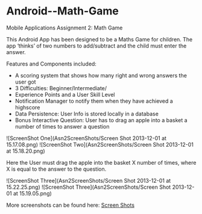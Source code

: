 Android--Math-Game
==================

Mobile Applications Assignment 2: Math Game

This Android App has been designed to be a Maths Game for children. The app ‘thinks’ of two numbers to add/subtract and the child must enter the answer.

Features and Components included:

- A scoring system that shows how many right and wrong answers the user got
- 3 Difficulties: Beginner/Intermediate/
- Experience Points and a User Skill Level
- Notification Manager to notify them when they have achieved a highscore
- Data Persistence: User Info is stored locally in a database
- Bonus Interactive Question: User has to drag an apple into a basket a number of times to answer a question

![ScreenShot One](Asn2ScreenShots/Screen Shot 2013-12-01 at 15.17.08.png)
![ScreenShot Two](Asn2ScreenShots/Screen Shot 2013-12-01 at 15.18.20.png)

Here the User must drag the apple into the basket X number of times, where X is equal to the answer to the question.

![ScreenShot Three](Asn2ScreenShots/Screen Shot 2013-12-01 at 15.22.25.png) 
![ScreenShot Three](Asn2ScreenShots/Screen Shot 2013-12-01 at 15.19.05.png)

More screenshots can be found here: [Screen Shots](Asn2ScreenShots/)
